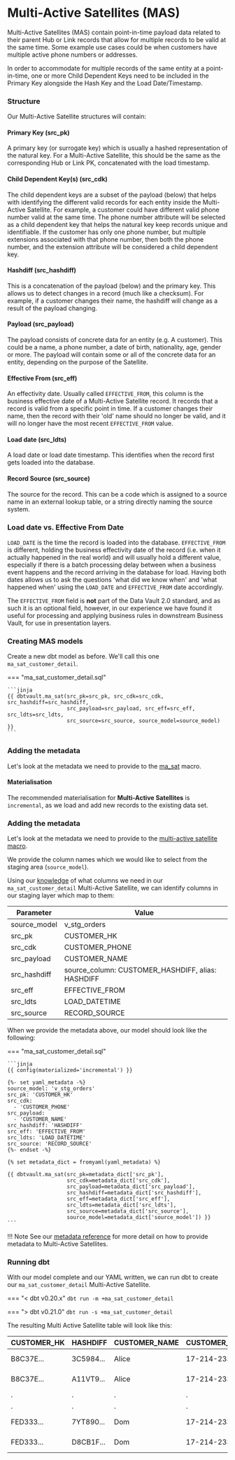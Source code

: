 # Multi-Active Satellites (MAS)

Multi-Active Satellites (MAS) contain point-in-time payload data related to their parent Hub or Link records that
allow for multiple records to be valid at the same time. Some example use cases could be when customers have multiple active 
phone numbers or addresses. 

In order to accommodate for multiple records of the same entity at a point-in-time, one or more Child Dependent Keys 
need to be included in the Primary Key alongside the Hash Key and the Load Date/Timestamp. 

### Structure

Our Multi-Active Satellite structures will contain:

#### Primary Key (src_pk)
A primary key (or surrogate key) which is usually a hashed representation of the natural key.
For a Multi-Active Satellite, this should be the same as the corresponding Hub or Link PK, concatenated with the load timestamp.

#### Child Dependent Key(s) (src_cdk)
The child dependent keys are a subset of the payload (below) that helps with identifying the different valid records 
for each entity inside the Multi-Active Satellite. For example, a customer could have different valid phone number valid
at the same time. The phone number attribute will be selected as a child dependent key that helps the natural key keep 
records unique and identifiable. If the customer has only one phone number, but multiple extensions associated with that 
phone number, then both the phone number, and the extension attribute will be considered a child dependent key. 

#### Hashdiff (src_hashdiff)
This is a concatenation of the payload (below) and the primary key. This allows us to 
detect changes in a record (much like a checksum). For example, if a customer changes their name, the hashdiff 
will change as a result of the payload changing. 

#### Payload (src_payload)
The payload consists of concrete data for an entity (e.g. A customer). This could be
a name, a phone number, a date of birth, nationality, age, gender or more. The payload will contain some or all of the
concrete data for an entity, depending on the purpose of the Satellite. 

#### Effective From (src_eff)
An effectivity date. Usually called `EFFECTIVE_FROM`, this column is the business effective date of a Multi-Active
Satellite record. It records that a record is valid from a specific point in time.
If a customer changes their name, then the record with their 'old' name should no longer be valid, and it will no 
longer have the most recent `EFFECTIVE_FROM` value. 

#### Load date (src_ldts)
A load date or load date timestamp. This identifies when the record first gets loaded into the database.

#### Record Source (src_source)
The source for the record. This can be a code which is assigned to a source name in an external lookup table, 
or a string directly naming the source system.

### Load date vs. Effective From Date
`LOAD_DATE` is the time the record is loaded into the database. `EFFECTIVE_FROM` is different, 
holding the business effectivity date of the record (i.e. when it actually happened in the real world) and will usually 
hold a different value, especially if there is a batch processing delay between when a business event happens and the 
record arriving in the database for load. Having both dates allows us to ask the questions 'what did we know when' 
and 'what happened when' using the `LOAD_DATE` and `EFFECTIVE_FROM` date accordingly. 

The `EFFECTIVE_FROM` field is **not** part of the Data Vault 2.0 standard, and as such it is an optional field, however,
in our experience we have found it useful for processing and applying business rules in downstream Business Vault, for 
use in presentation layers.

### Creating MAS models

Create a new dbt model as before. We'll call this one `ma_sat_customer_detail`.

=== "ma_sat_customer_detail.sql"

    ```jinja
    {{ dbtvault.ma_sat(src_pk=src_pk, src_cdk=src_cdk, src_hashdiff=src_hashdiff, 
                       src_payload=src_payload, src_eff=src_eff, src_ldts=src_ldts, 
                       src_source=src_source, source_model=source_model) }}
    ```

### Adding the metadata

Let's look at the metadata we need to provide to the [ma_sat](../macros.md#ma_sat) macro.

#### Materialisation

The recommended materialisation for **Multi-Active Satellites** is `incremental`, as we load and add new records to the existing data set.

### Adding the metadata

Let's look at the metadata we need to provide to the [multi-active satellite macro](../macros.md#ma_sat).

We provide the column names which we would like to select from the staging area (`source_model`).

Using our [knowledge](#structure) of what columns we need in our `ma_sat_customer_detail` Multi-Active Satellite, we can identify columns in our
staging layer which map to them:

| Parameter    | Value                                             |
|--------------|---------------------------------------------------|
| source_model | v_stg_orders                                      |
| src_pk       | CUSTOMER_HK                                       |
| src_cdk      | CUSTOMER_PHONE                                    |
| src_payload  | CUSTOMER_NAME                                     |
| src_hashdiff | source_column: CUSTOMER_HASHDIFF, alias: HASHDIFF |
| src_eff      | EFFECTIVE_FROM                                    |
| src_ldts     | LOAD_DATETIME                                     |
| src_source   | RECORD_SOURCE                                     |

When we provide the metadata above, our model should look like the following:

=== "ma_sat_customer_detail.sql"

    ```jinja
    {{ config(materialized='incremental') }}
    
    {%- set yaml_metadata -%}
    source_model: 'v_stg_orders'
    src_pk: 'CUSTOMER_HK'
    src_cdk: 
      - 'CUSTOMER_PHONE'
    src_payload:
      - 'CUSTOMER_NAME'
    src_hashdiff: 'HASHDIFF'
    src_eff: 'EFFECTIVE_FROM'
    src_ldts: 'LOAD_DATETIME'
    src_source: 'RECORD_SOURCE'
    {%- endset -%}
    
    {% set metadata_dict = fromyaml(yaml_metadata) %}
    
    {{ dbtvault.ma_sat(src_pk=metadata_dict['src_pk'],
                       src_cdk=metadata_dict['src_cdk'],
                       src_payload=metadata_dict['src_payload'],
                       src_hashdiff=metadata_dict['src_hashdiff'],
                       src_eff=metadata_dict['src_eff'],
                       src_ldts=metadata_dict['src_ldts'],
                       src_source=metadata_dict['src_source'],
                       source_model=metadata_dict['source_model']) }}
    ```

!!! Note
    See our [metadata reference](../metadata.md#multi-active-satellites-mas) for more detail on how to provide metadata to Multi-Active Satellites.

### Running dbt

With our model complete and our YAML written, we can run dbt to create our `ma_sat_customer_detail` Multi-Active Satellite.

=== "< dbt v0.20.x"
    `dbt run -m +ma_sat_customer_detail`

=== "> dbt v0.21.0"
    `dbt run -s +ma_sat_customer_detail`

The resulting Multi Active Satellite table will look like this:

| CUSTOMER_HK | HASHDIFF  | CUSTOMER_NAME | CUSTOMER_PHONE  | EFFECTIVE_FROM | LOAD_DATETIME           | SOURCE |
|-------------|-----------|---------------|-----------------|----------------|-------------------------|--------|
| B8C37E...   | 3C5984... | Alice         | 17-214-233-1214 | 1993-01-01     | 1993-01-01 00:00:00.000 | 1      |
| B8C37E...   | A11VT9... | Alice         | 17-214-233-1224 | 1993-01-01     | 1993-01-01 00:00:00.000 | 1      |
| .           | .         | .             | .               | .              | .                       | 1      |
| .           | .         | .             | .               | .              | .                       | 1      |
| FED333...   | 7YT890... | Dom           | 17-214-233-1217 | 1993-01-01     | 1993-01-01 00:00:00.000 | 1      |
| FED333...   | D8CB1F... | Dom           | 17-214-233-1227 | 1993-01-01     | 1993-01-01 00:00:00.000 | 1      |